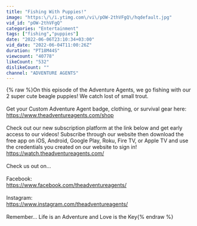 ```yaml
---
title: "Fishing With Puppies!"
image: "https:\/\/i.ytimg.com\/vi\/pOW-2thVFgQ\/hqdefault.jpg"
vid_id: "pOW-2thVFgQ"
categories: "Entertainment"
tags: ["fishing","puppies"]
date: "2022-06-06T23:10:34+03:00"
vid_date: "2022-06-04T11:00:26Z"
duration: "PT18M44S"
viewcount: "40778"
likeCount: "532"
dislikeCount: ""
channel: "ADVENTURE AGENTS"
---
```

{% raw %}On this episode of the Adventure Agents, we go fishing with our 2 super cute beagle puppies! We catch lost of small trout.<br /><br />Get your Custom Adventure Agent badge, clothing, or survival gear here:<br /><a rel="nofollow" target="blank" href="https://www.theadventureagents.com/shop">https://www.theadventureagents.com/shop</a><br /><br />Check out our new subscription platform at the link below and get early access to our videos! Subscribe through our website then download the free app on iOS, Android, Google Play, Roku, Fire TV, or Apple TV and use the credentials you created on our website to sign in! <a rel="nofollow" target="blank" href="https://watch.theadventureagents.com/">https://watch.theadventureagents.com/</a><br /><br />Check us out on...<br /> <br />Facebook: <br /><a rel="nofollow" target="blank" href="https://www.facebook.com/theadventureagents/">https://www.facebook.com/theadventureagents/</a><br /><br />Instagram: <br /><a rel="nofollow" target="blank" href="https://www.instagram.com/theadventureagents/">https://www.instagram.com/theadventureagents/</a><br /><br />Remember... Life is an Adventure and Love is the Key{% endraw %}

